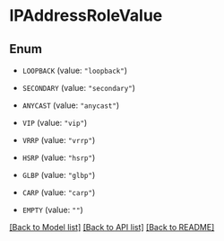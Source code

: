 # IPAddressRoleValue

## Enum


* `LOOPBACK` (value: `"loopback"`)

* `SECONDARY` (value: `"secondary"`)

* `ANYCAST` (value: `"anycast"`)

* `VIP` (value: `"vip"`)

* `VRRP` (value: `"vrrp"`)

* `HSRP` (value: `"hsrp"`)

* `GLBP` (value: `"glbp"`)

* `CARP` (value: `"carp"`)

* `EMPTY` (value: `""`)


[[Back to Model list]](../README.md#documentation-for-models) [[Back to API list]](../README.md#documentation-for-api-endpoints) [[Back to README]](../README.md)


